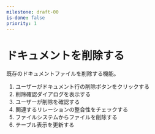 ```yaml
---
milestone: draft-00
is-done: false
priority: 1
---
```


# ドキュメントを削除する

既存のドキュメントファイルを削除する機能。

1. ユーザーがドキュメント行の削除ボタンをクリックする
2. 削除確認ダイアログを表示する
3. ユーザーが削除を確認する
4. 関連するリレーションの整合性をチェックする
5. ファイルシステムからファイルを削除する
6. テーブル表示を更新する